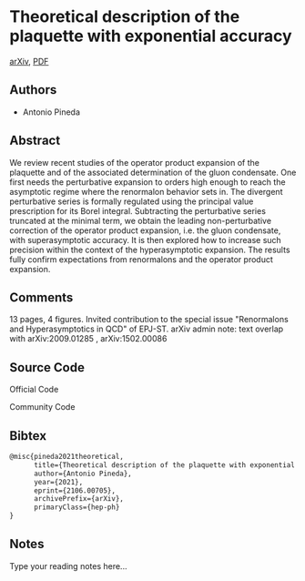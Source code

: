 
# Theoretical description of the plaquette with exponential accuracy

[arXiv](https://arxiv.org/abs/2106.0705), [PDF](https://arxiv.org/pdf/2106.0705.pdf)

## Authors

- Antonio Pineda

## Abstract

We review recent studies of the operator product expansion of the plaquette and of the associated determination of the gluon condensate. One first needs the perturbative expansion to orders high enough to reach the asymptotic regime where the renormalon behavior sets in. The divergent perturbative series is formally regulated using the principal value prescription for its Borel integral. Subtracting the perturbative series truncated at the minimal term, we obtain the leading non-perturbative correction of the operator product expansion, i.e. the gluon condensate, with superasymptotic accuracy. It is then explored how to increase such precision within the context of the hyperasymptotic expansion. The results fully confirm expectations from renormalons and the operator product expansion.

## Comments

13 pages, 4 figures. Invited contribution to the special issue "Renormalons and Hyperasymptotics in QCD" of EPJ-ST. arXiv admin note: text overlap with arXiv:2009.01285 , arXiv:1502.00086

## Source Code

Official Code



Community Code



## Bibtex

```tex
@misc{pineda2021theoretical,
      title={Theoretical description of the plaquette with exponential accuracy}, 
      author={Antonio Pineda},
      year={2021},
      eprint={2106.00705},
      archivePrefix={arXiv},
      primaryClass={hep-ph}
}
```

## Notes

Type your reading notes here...

